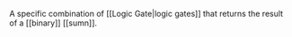 A specific combination of [[Logic Gate|logic gates]] that returns the result of a [[binary]] [[sumn]].